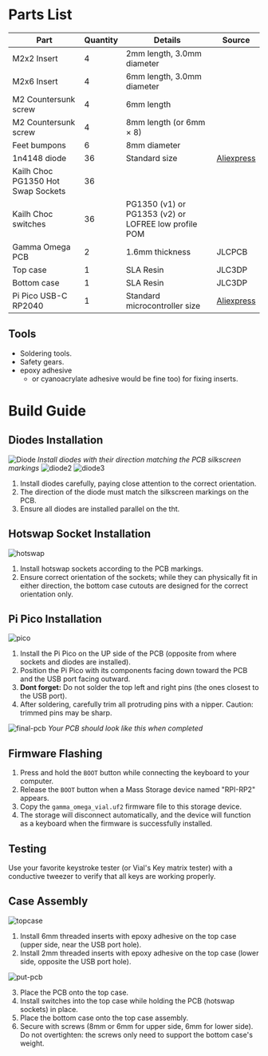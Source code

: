 # Parts List
| Part | Quantity | Details | Source |
|------------------|----------|-----------------|--------|
| M2x2 Insert | 4 | 2mm length, 3.0mm diameter | |
| M2x6 Insert | 4 | 6mm length, 3.0mm diameter | |
| M2 Countersunk screw | 4 | 6mm length | |
| M2 Countersunk screw | 4 | 8mm length (or 6mm × 8) | |
| Feet bumpons | 6 | 8mm diameter | |
| 1n4148 diode | 36 | Standard size | [Aliexpress](https://a.aliexpress.com/_oCcCwmR) |
| Kailh Choc PG1350 Hot Swap Sockets | 36 | | |
| Kailh Choc switches | 36 | PG1350 (v1) or PG1353 (v2) or LOFREE low profile POM | |
| Gamma Omega PCB | 2 | 1.6mm thickness | JLCPCB |
| Top case | 1 | SLA Resin | JLC3DP |
| Bottom case | 1 | SLA Resin | JLC3DP |
| Pi Pico USB-C RP2040 | 1 | Standard microcontroller size | [Aliexpress](https://a.aliexpress.com/_opuRQZl) |


## Tools

- Soldering tools.
- Safety gears.
- epoxy adhesive
    - or cyanoacrylate adhesive would be fine too) for fixing inserts.


# Build Guide

## Diodes Installation
![Diode](images/bg.jpg)
*Install diodes with their direction matching the PCB silkscreen markings*
![diode2](images/bg-1.jpg)
![diode3](images/bg-2.jpg)

1. Install diodes carefully, paying close attention to the correct orientation.
2. The direction of the diode must match the silkscreen markings on the PCB.
3. Ensure all diodes are installed parallel on the tht.

## Hotswap Socket Installation
![hotswap](images/bg-3.jpg)

1. Install hotswap sockets according to the PCB markings.
2. Ensure correct orientation of the sockets; while they can physically fit in either direction, the bottom case cutouts are designed for the correct orientation only.

## Pi Pico Installation
![pico](images/bg-4.jpg)

1. Install the Pi Pico on the UP side of the PCB (opposite from where sockets and diodes are installed).
2. Position the Pi Pico with its components facing down toward the PCB and the USB port facing outward.
3. **Dont forget:** Do not solder the top left and right pins (the ones closest to the USB port).
4. After soldering, carefully trim all protruding pins with a nipper. Caution: trimmed pins may be sharp.

![final-pcb](images/bg-5.jpg)
*Your PCB should look like this when completed*

## Firmware Flashing
1. Press and hold the `BOOT` button while connecting the keyboard to your computer.
2. Release the `BOOT` button when a Mass Storage device named "RPI-RP2" appears.
3. Copy the `gamma_omega_vial.uf2` firmware file to this storage device.
4. The storage will disconnect automatically, and the device will function as a keyboard when the firmware is successfully installed.

## Testing
Use your favorite keystroke tester (or Vial's Key matrix tester) with a conductive tweezer to verify that all keys are working properly.


## Case Assembly
![topcase](images/bg-6.jpg)

1. Install 6mm threaded inserts with epoxy adhesive on the top case (upper side, near the USB port hole).
2. Install 2mm threaded inserts with epoxy adhesive on the top case (lower side, opposite the USB port hole).

![put-pcb](images/gamma2.jpg)

3. Place the PCB onto the top case.
4. Install switches into the top case while holding the PCB (hotswap sockets) in place.
5. Place the bottom case onto the top case assembly.
6. Secure with screws (8mm or 6mm for upper side, 6mm for lower side). Do not overtighten: the screws only need to support the bottom case's weight.